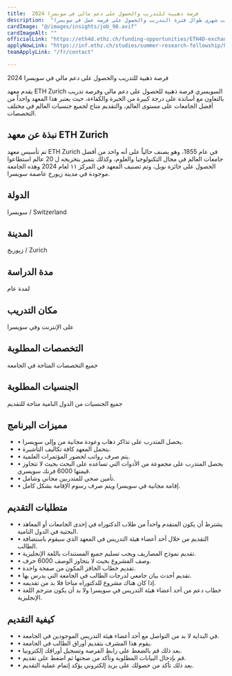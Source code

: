 ```yaml
---
title:  فرصة ذهبية للتدريب والحصول على دعم مالي في سويسرا 2024 
description:  "مزايا التدريب الصيفي مدفوع الأجر في سويسرا والحصول على دعم مالي وراتب شهري طوال فترة التدريب والحصول علي فرصة عمل في سويسرا" 
cardImage: "@/images/insights/job_98.avif" 
cardImageAlt: "" 
officialLink: "https://eth4d.ethz.ch/funding-opportunities/ETH4D-exchange-grants/ETH4D-doctoral-mentorship-programme/application-form--eth4d-mentorship-programme.html" 
applyNowLink: "https://inf.ethz.ch/studies/summer-research-fellowship/how-to-appy.html" 
teamApplyLink: "/fr/contact"

---
```


فرصة ذهبية للتدريب والحصول على دعم مالي في سويسرا 2024

يقدم معهد ETH Zurich السويسري فرصة ذهبية للحصول على دعم مالي وفرصة تدريب بالتعاون مع أساتذة على درجة كبيرة من الخبرة والكفاءة، حيث يعتبر هذا المعهد واحداً من أفضل الجامعات على مستوى العالم، والتقديم متاح لجميع جنسيات العالم في مختلف التخصصات.

## نبذة عن معهد ETH Zurich

تم تأسيس معهد ETH Zurich في عام 1855، وهو يصنف حالياً على أنه واحد من أفضل جامعات العالم في مجال التكنولوجيا والعلوم، وكذلك يتميز بتخريجه ل 20 عالم استطاعوا الحصول على جائزة نوبل، وتم تصنيف المعهد في المركز ١١ لعام 2024 وهذه الجامعة موجودة في مدينة زيورخ عاصمة سويسرا.

## الدولة

سويسرا / Switzerland

## المدينة

زيوريخ / Zurich

## مدة الدراسة

لمدة عام

## مكان التدريب

على الإنترنت وفي سويسرا

## التخصصات المطلوبة

جميع التخصصات المتاحة في الجامعة

## الجنسيات المطلوبة

جميع الجنسيات من الدول النامية متاحة للتقديم

## مميزات البرنامج

- • يحصل المتدرب على تذاكر ذهاب وعودة مجانية من وإلى سويسرا.
- • يتحمل المعهد كافة تكاليف التأشيرة.
- • يتم صرف رواتب لحضور المؤتمرات العلمية.
- • يحصل المتدرب على مجموعة من الأدوات التي تساعده على البحث بحيث لا تتجاوز قيمتها 6000 فرنك سويسري.
- • تأمين صحي للمتدربين مجاني وشامل.
- • إقامة مجانية في سويسرا ويتم صرف رسوم الإقامة بشكل كامل.

## متطلبات التقديم

- • يشترط أن يكون المتقدم واحداً من طلاب الدكتوراه في إحدى الجامعات أو المعاهد البحثية في الدول النامية.
- • التقديم من خلال أحد أعضاء هيئة التدريس في المعهد الذي سيقوم باستضافة الطالب.
- • تقديم نموذج المصاريف ويجب تسليم جميع المستندات باللغة الإنجليزية.
- • وصف المشروع بحيث لا يتجاوز الوصف 6000 حرف.
- • تقديم خطاب الحافز المكون من صفحة واحدة.
- • تقديم أحدث بيان جامعي لدرجات الطالب في الجامعة التي يدرس بها.
- • إذا كان هناك مشروع للدكتوراه متاحا فلا بد من تقديمه.
- • خطاب دعم من أحد أعضاء هيئة التدريس في سويسرا ولا بد أن يكون مترجم اللغة الإنجليزية.

## كيفية التقديم

- • في البداية لا بد من التواصل مع أحد أعضاء هيئة التدريس الموجودين في الجامعة.
- • يقوم هذا المشرف بتقديم أوراق الطالب في الجامعة.
- • بعد ذلك قم بالضغط على رابط الفرصة وتسجيل أوراقك إلكترونيا.
- • قم بإدخال البيانات المطلوبة وتأكد من صحتها ثم اضغط على تقديم.
- • بعد ذلك تأكد من حصولك على بريد إلكتروني يؤكد إتمام عملية التقديم.

